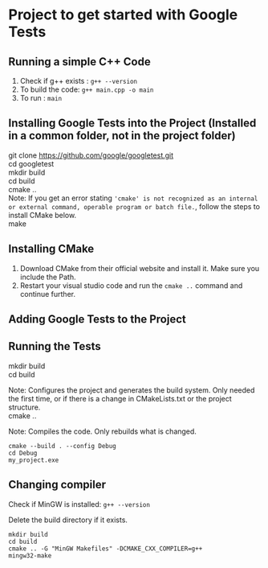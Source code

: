 # Project to get started with Google Tests

## Running a simple C++ Code
1. Check if g++ exists : `g++ --version`
2. To build the code: `g++ main.cpp -o main`
3. To run : `main`


## Installing Google Tests into the Project (Installed in a common folder, not in the project folder)
git clone https://github.com/google/googletest.git  
cd googletest  
mkdir build  
cd build  
cmake ..  
Note: If you get an error stating `'cmake' is not recognized as an internal or external command, operable program or batch file.`, follow the steps to install CMake below.   
make  


## Installing CMake
1. Download CMake from their official website and install it. Make sure you include the Path.  
2. Restart your visual studio code and run the `cmake ..` command and continue further.   


## Adding Google Tests to the Project  


## Running the Tests
mkdir build  
cd build  

Note: Configures the project and generates the build system. Only needed the first time, or if there is a change in CMakeLists.txt or the project structure.  
cmake ..  

Note: Compiles the code. Only rebuilds what is changed.   
```
cmake --build . --config Debug  
cd Debug  
my_project.exe  
```


## Changing compiler

Check if MinGW is installed:
`g++ --version`

Delete the build directory if it exists.

```
mkdir build
cd build
cmake .. -G "MinGW Makefiles" -DCMAKE_CXX_COMPILER=g++
mingw32-make
```

